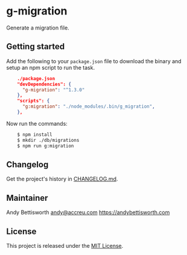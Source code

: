 # g-migration

Generate a migration file.

## Getting started

Add the following to your `package.json` file to download the binary and
setup an npm script to run the task.

```json
    ./package.json
    "devDependencies": {
      "g-migration": "^1.3.0"
    },
    "scripts": {
      "g:migration": "./node_modules/.bin/g_migration",
    },
```

Now run the commands:

```bash
    $ npm install
    $ mkdir ./db/migrations
    $ npm run g:migration
```

## Changelog

Get the project's history in [CHANGELOG.md](CHANGELOG.md).

## Maintainer

Andy Bettisworth <andy@accreu.com> https://andybettisworth.com

## License

This project is released under the [MIT License](LICENSE.txt).
